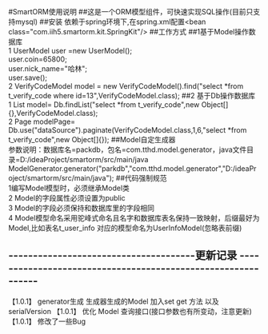 #SmartORM使用说明
##这是一个ORM模型组件，可快速实现SQL操作(目前只支持mysql)
##安装
依赖于spring环境下,在spring.xml配置\<bean class="com.iih5.smartorm.kit.SpringKit"/\>
##工作方式
##1基于Model操作数据库
<br>1 UserModel user =new UserModel();
<br>  user.coin=65800;
<br> user.nick_name="哈林";
<br>  user.save();
<br>2 VerifyCodeModel model = new VerifyCodeModel().find("select *from t_verify_code where id=13",VerifyCodeModel.class);
##2 基于Db操作数据库
<br>1 List<VerifyCodeModel> model= Db.findList("select *from t_verify_code",new Object[]{},VerifyCodeModel.class);
<br>2 Page<VerifyCodeModel> modelPage= Db.use("dataSource").paginate(VerifyCodeModel.class,1,6,"select *from t_verify_code",new Object[]{});
##Model自定生成器
<br> 参数说明：数据库名=packdb，包名=com.tthd.model.generator，java文件目录=D:/ideaProject/smartorm/src/main/java
<br>ModelGenerator.generator("parkdb","com.tthd.model.generator","D:/ideaProject/smartorm/src/main/java");
##代码强制规范
<br>1编写Model模型时，必须继承Model类
<br>2 Model的字段属性必须设置为public
<br>3 Model的字段必须保持和数据库里的字段相同
<br>4 Model模型命名采用驼峰式命名且名字和数据库表名保持一致映射，后缀最好为Model,比如表名t_user_info 对应的模型命名为UserInfoModel(忽略表前缀)

## --------------------------------------更新记录 -------------------------------------------------------------

【1.0.1】 generator生成 生成器生成的Model 加入set get 方法 以及 serialVersion
【1.0.1】 优化 Model 查询接口(接口参数也有所变动，注意更新)
【1.0.1】 修改了一些Bug


